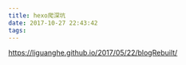 ```yaml
---
title: hexo爬深坑
date: 2017-10-27 22:43:42
tags:
---
```

https://liguanghe.github.io/2017/05/22/blogRebuilt/
